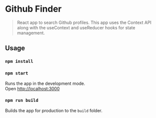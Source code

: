 # Github Finder

> React app to search Github profiles. This app uses the Context API along with the useContext and useReducer hooks for state management.
## Usage

### `npm install`

### `npm start`

Runs the app in the development mode.<br>
Open [http://localhost:3000](http://localhost:3000)

### `npm run build`

Builds the app for production to the `build` folder.<br>
